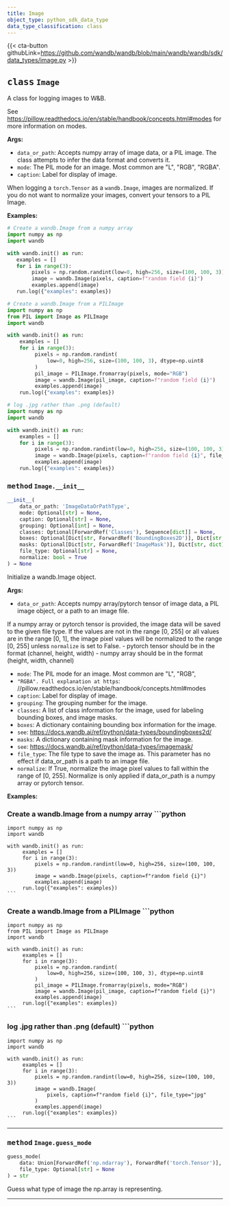 ```yaml
---
title: Image
object_type: python_sdk_data_type
data_type_classification: class
---
```


{{< cta-button githubLink=https://github.com/wandb/wandb/blob/main/wandb/wandb/sdk/data_types/image.py >}}




## <kbd>class</kbd> `Image`
A class for logging images to W&B. 

See https://pillow.readthedocs.io/en/stable/handbook/concepts.html#modes for more information on modes. 



**Args:**
 
 - `data_or_path`:  Accepts numpy array of image data, or a PIL image.  The class attempts to infer the data format and converts it. 
 - `mode`:  The PIL mode for an image. Most common are "L", "RGB", "RGBA". 
 - `caption`:  Label for display of image. 

When logging a `torch.Tensor` as a `wandb.Image`, images are normalized. If you do not want to normalize your images, convert your tensors to a PIL Image. 



**Examples:**
 ```python
# Create a wandb.Image from a numpy array
import numpy as np
import wandb

with wandb.init() as run:
    examples = []
    for i in range(3):
         pixels = np.random.randint(low=0, high=256, size=(100, 100, 3))
         image = wandb.Image(pixels, caption=f"random field {i}")
         examples.append(image)
    run.log({"examples": examples})
``` 

```python
# Create a wandb.Image from a PILImage
import numpy as np
from PIL import Image as PILImage
import wandb

with wandb.init() as run:
    examples = []
    for i in range(3):
         pixels = np.random.randint(
             low=0, high=256, size=(100, 100, 3), dtype=np.uint8
         )
         pil_image = PILImage.fromarray(pixels, mode="RGB")
         image = wandb.Image(pil_image, caption=f"random field {i}")
         examples.append(image)
    run.log({"examples": examples})
``` 

```python
# log .jpg rather than .png (default)
import numpy as np
import wandb

with wandb.init() as run:
    examples = []
    for i in range(3):
         pixels = np.random.randint(low=0, high=256, size=(100, 100, 3))
         image = wandb.Image(pixels, caption=f"random field {i}", file_type="jpg")
         examples.append(image)
    run.log({"examples": examples})
``` 

### <kbd>method</kbd> `Image.__init__`

```python
__init__(
    data_or_path: 'ImageDataOrPathType',
    mode: Optional[str] = None,
    caption: Optional[str] = None,
    grouping: Optional[int] = None,
    classes: Optional[ForwardRef('Classes'), Sequence[dict]] = None,
    boxes: Optional[Dict[str, ForwardRef('BoundingBoxes2D')], Dict[str, dict]] = None,
    masks: Optional[Dict[str, ForwardRef('ImageMask')], Dict[str, dict]] = None,
    file_type: Optional[str] = None,
    normalize: bool = True
) → None
```

Initialize a wandb.Image object. 



**Args:**
 
 - `data_or_path`:  Accepts numpy array/pytorch tensor of image data,  a PIL image object, or a path to an image file. 

 If a numpy array or pytorch tensor is provided,  the image data will be saved to the given file type.  If the values are not in the range [0, 255] or all values are in the range [0, 1],  the image pixel values will be normalized to the range [0, 255]  unless `normalize` is set to False. 
        - pytorch tensor should be in the format (channel, height, width) 
        - numpy array should be in the format (height, width, channel) 
 - `mode`:  The PIL mode for an image. Most common are "L", "RGB", 
 - `"RGBA". Full explanation at https`: //pillow.readthedocs.io/en/stable/handbook/concepts.html#modes 
 - `caption`:  Label for display of image. 
 - `grouping`:  The grouping number for the image. 
 - `classes`:  A list of class information for the image,  used for labeling bounding boxes, and image masks. 
 - `boxes`:  A dictionary containing bounding box information for the image. 
 - `see`:  https://docs.wandb.ai/ref/python/data-types/boundingboxes2d/ 
 - `masks`:  A dictionary containing mask information for the image. 
 - `see`:  https://docs.wandb.ai/ref/python/data-types/imagemask/ 
 - `file_type`:  The file type to save the image as.  This parameter has no effect if data_or_path is a path to an image file. 
 - `normalize`:  If True, normalize the image pixel values to fall within the range of [0, 255].  Normalize is only applied if data_or_path is a numpy array or pytorch tensor. 



**Examples:**
 ### Create a wandb.Image from a numpy array ```python
    import numpy as np
    import wandb

    with wandb.init() as run:
         examples = []
         for i in range(3):
             pixels = np.random.randint(low=0, high=256, size=(100, 100, 3))
             image = wandb.Image(pixels, caption=f"random field {i}")
             examples.append(image)
         run.log({"examples": examples})
    ``` 

### Create a wandb.Image from a PILImage ```python
    import numpy as np
    from PIL import Image as PILImage
    import wandb

    with wandb.init() as run:
         examples = []
         for i in range(3):
             pixels = np.random.randint(
                 low=0, high=256, size=(100, 100, 3), dtype=np.uint8
             )
             pil_image = PILImage.fromarray(pixels, mode="RGB")
             image = wandb.Image(pil_image, caption=f"random field {i}")
             examples.append(image)
         run.log({"examples": examples})
    ``` 

### log .jpg rather than .png (default) ```python
    import numpy as np
    import wandb

    with wandb.init() as run:
         examples = []
         for i in range(3):
             pixels = np.random.randint(low=0, high=256, size=(100, 100, 3))
             image = wandb.Image(
                 pixels, caption=f"random field {i}", file_type="jpg"
             )
             examples.append(image)
         run.log({"examples": examples})
    ``` 


---







### <kbd>method</kbd> `Image.guess_mode`

```python
guess_mode(
    data: Union[ForwardRef('np.ndarray'), ForwardRef('torch.Tensor')],
    file_type: Optional[str] = None
) → str
```

Guess what type of image the np.array is representing. 

---



